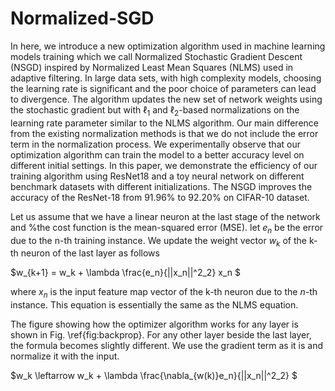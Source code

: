 # Normalized-SGD

In here, we introduce a new optimization algorithm used in machine learning models training which we call Normalized Stochastic Gradient Descent (NSGD) inspired by Normalized Least Mean Squares (NLMS) used in adaptive filtering. In large data sets, with high complexity models, choosing the learning rate is significant and the poor choice of parameters can lead to divergence. The algorithm updates the new set of network weights using the stochastic gradient but with  $\ell_1$ and $\ell_2$-based normalizations on the learning rate parameter similar to the NLMS algorithm. Our main difference from the existing normalization methods is that we do not include the error term in the normalization process. We experimentally observe that our optimization algorithm can train the model to a better accuracy level on different initial settings. In this paper, we demonstrate the efficiency of our training algorithm using ResNet18 and a toy neural network on different benchmark datasets with different initializations. The NSGD improves the accuracy of the ResNet-18 from 91.96\% to 92.20\% on CIFAR-10 dataset.

Let us assume that we have a linear neuron at the last stage of the network and %the cost function is the mean-squared error (MSE). 
let $e_n$ be the error due to the n-th training instance.
We update the weight vector $w_k$ of the k-th neuron of the last layer as follows

$w_{k+1} = w_k + \lambda \frac{e_n}{||x_n||^2_2}    x_n $

where $x_n$ is the input feature map vector of the k-th neuron due to the
$n$-th instance. This equation is essentially the same as the NLMS equation.

The figure showing how the optimizer algorithm works for any layer is shown in Fig. \ref{fig:backprop}. For any other layer beside the last layer, the formula becomes slightly different. We use the gradient term as it is and normalize it with the input. 

$w_k \leftarrow w_k + \lambda \frac{\nabla_{w(k)}e_n}{||x_n||^2_2} $


